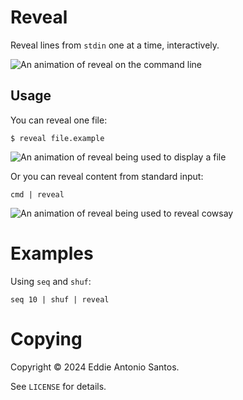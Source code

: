 # Reveal

Reveal lines from `stdin` one at a time, interactively.

![An animation of reveal on the command line](https://eddieantonio.ca/i/reveal-seq.gif)

## Usage

You can reveal one file:

    $ reveal file.example

![An animation of reveal being used to display
a file](https://eddieantonio.ca/i/reveal-file.gif)

Or you can reveal content from standard input:
    
    cmd | reveal 

![An animation of reveal being used to reveal
cowsay](https://eddieantonio.ca/i/reveal-cowsay.gif)

# Examples

Using `seq` and `shuf`:

    seq 10 | shuf | reveal

# Copying

Copyright © 2024 Eddie Antonio Santos.

See `LICENSE` for details.
